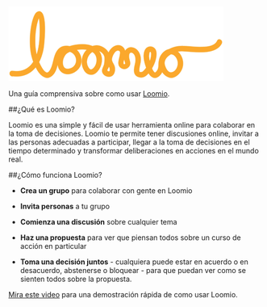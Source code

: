 ![Loomio Logo](logo.png)

Una guía comprensiva sobre como usar [Loomio](https://loomio.org/ "abre nuestra página principal en una nueva pestaña").

##¿Qué es Loomio?

Loomio es una simple y fácil de usar herramienta online para colaborar en la toma de decisiones. Loomio te permite tener discusiones online, invitar a las personas adecuadas a participar, llegar a la toma de decisiones en el tiempo determinado y transformar deliberaciones en acciones en el mundo real.  

##¿Cómo funciona Loomio?

* **Crea un grupo** para colaborar con gente en Loomio

* **Invita personas** a tu grupo

* **Comienza una discusión** sobre cualquier tema

* **Haz una propuesta** para ver que piensan todos sobre un curso de acción en particular

* **Toma una decisión juntos** - cualquiera puede estar en acuerdo o en desacuerdo, abstenerse o bloquear - para que puedan ver como se sienten todos sobre la propuesta.


[Mira este video](https://www.youtube.com/watch?v=BT9f0Nj0zB8 "video abre en una nueva pestaña") para una demostración rápida de como usar Loomio. 
